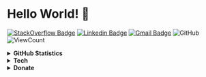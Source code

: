 # Hello World! 👋

[![StackOverflow Badge](https://img.shields.io/badge/zhamppx97-orange?logo=StackOverflow&logoColor=white&link=https://stackoverflow.com/users/8897723/zhamppx97)](https://stackoverflow.com/users/8897723/zhamppx97)
[![Linkedin Badge](https://img.shields.io/badge/Woraphon%20Kh-blue?logo=Linkedin&logoColor=white&link=https://www.linkedin.com/in/woraphon-kh/)](https://www.linkedin.com/in/woraphon-kh/)
[![Gmail Badge](https://img.shields.io/badge/zhamppx.wrp@gmail.com-c14438?logo=Gmail&logoColor=white&link=mailto:zhamppx.wrp@gmail.com)](mailto:zhamppx.wrp@gmail.com)
<img src="https://img.shields.io/github/followers/zhamppx97.svg?label=GitHub&style=social" alt="GitHub"></a>![ViewCount](https://views.whatilearened.today/views/github/zhamppx97/zhamppx97.svg)

<details>
  <summary><b>GitHub Statistics</b></summary>
  <div>
    <img height="135px" src="https://github-readme-stats.vercel.app/api?username=zhamppx97&bg_color=30,e96443,904e95&title_color=fff&text_color=fff" />
    <img height="135px" src="https://github-readme-stats.vercel.app/api/top-langs/?username=zhamppx97&bg_color=30,e96443,904e95&title_color=fff&text_color=fff&layout=compact" />
  </div>
</details>


<details>
  <summary><b>Tech</b></summary>
  <div>
    <img src="https://raw.githubusercontent.com/github/explore/80688e429a7d4ef2fca1e82350fe8e3517d3494d/topics/dotnet/dotnet.png" width="30" height="30">
    <img src="https://raw.githubusercontent.com/github/explore/80688e429a7d4ef2fca1e82350fe8e3517d3494d/topics/csharp/csharp.png" width="30" height="30"> <img src="https://raw.githubusercontent.com/github/explore/80688e429a7d4ef2fca1e82350fe8e3517d3494d/topics/javascript/javascript.png" width="30" height="30"> <img src="https://raw.githubusercontent.com/github/explore/80688e429a7d4ef2fca1e82350fe8e3517d3494d/topics/typescript/typescript.png" width="30" height="30"> <img src="https://raw.githubusercontent.com/github/explore/80688e429a7d4ef2fca1e82350fe8e3517d3494d/topics/nodejs/nodejs.png" width="30" height="30"> <img src="https://raw.githubusercontent.com/github/explore/80688e429a7d4ef2fca1e82350fe8e3517d3494d/topics/json/json.png" width="30" height="30"> <img src="https://raw.githubusercontent.com/github/explore/80688e429a7d4ef2fca1e82350fe8e3517d3494d/topics/bootstrap/bootstrap.png" width="30" height="30"> <img src="https://raw.githubusercontent.com/github/explore/80688e429a7d4ef2fca1e82350fe8e3517d3494d/topics/html/html.png" width="30" height="30"> <img src="https://raw.githubusercontent.com/github/explore/80688e429a7d4ef2fca1e82350fe8e3517d3494d/topics/css/css.png" width="30" height="30"> <img src="https://raw.githubusercontent.com/github/explore/80688e429a7d4ef2fca1e82350fe8e3517d3494d/topics/go/go.png" width="40" height="40"> <img src="https://raw.githubusercontent.com/github/explore/80688e429a7d4ef2fca1e82350fe8e3517d3494d/topics/sql/sql.png" width="30" height="30"> <img src="https://raw.githubusercontent.com/github/explore/80688e429a7d4ef2fca1e82350fe8e3517d3494d/topics/postgresql/postgresql.png" width="30" height="30">  <img src="https://raw.githubusercontent.com/github/explore/80688e429a7d4ef2fca1e82350fe8e3517d3494d/topics/visual-studio-code/visual-studio-code.png" width="30" height="30"> <img src="https://raw.githubusercontent.com/github/explore/80688e429a7d4ef2fca1e82350fe8e3517d3494d/topics/git/git.png" width="40" height="40"> <img src="https://raw.githubusercontent.com/github/explore/78df643247d429f6cc873026c0622819ad797942/topics/github/github.png" width="30" height="30">
  </div>
</details>

<details>
  <summary><b>Donate</b></summary>
  <div>
     Bitcoin #BTC 3EXfj12XdkpWKSkQgcGi16MwPsQtikjT6Y <br>
     Ethereum #ETH 0xf51d7e03e22178b5f861ae0c4597765119dd1bac <br>
     Litecoin #LTC LbwzkgURtnnzi7KjqgxYRF9tjubsdaAMex <br>
     Bitcoin Cash #BCH bitcoincash:qrsjkp2q3zydgyfca6vq5ufmjk33ln9p7smqc3jt2s <br>
  </div>
</details>

<!--<a href="https://www.buymeacoffee.com/zhamppx97" target="_blank"><img src="https://www.buymeacoffee.com/assets/img/custom_images/yellow_img.png" alt="Buy Me A Coffee" style="height: 41px !important;width: 174px !important;box-shadow: 0px 3px 2px 0px rgba(190, 190, 190, 0.5) !important;-webkit-box-shadow: 0px 3px 2px 0px rgba(190, 190, 190, 0.5) !important;" ></a>-->

